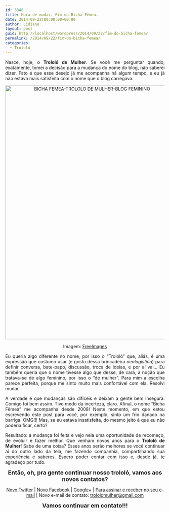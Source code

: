 ```yaml
---
id: 3348
title: Hora de mudar. Fim do Bicha Fêmea.
date: 2014-09-22T00:00:00+00:00
author: Lidiane
layout: post
guid: http://localhost/wordpress/2014/09/22/fim-do-bicha-femea/
permalink: /2014/09/22/fim-do-bicha-femea/
categories:
  - Trololó
---
```

<p align="justify">
  Nasce, hoje, o <strong>Trololó de Mulher</strong>. Se você me perguntar quando, exatamente, tomei a decisão para a mudança do nome do blog, não saberei dizer. Fato é que esse desejo já me acompanha há algum tempo, e eu já não estava mais satisfeita com o nome que o blog carregava.
</p>

<p align="center">
  <a href="http://www.trololodemulher.com.br/blog/wp-content/uploads/2014/09/BICHA-FEMEA-TROLOLO-DE-MULHER-BLOG-FEMININO.jpg"><img class="alignnone size-full wp-image-10431" src="http://www.trololodemulher.com.br/blog/wp-content/uploads/2014/09/BICHA-FEMEA-TROLOLO-DE-MULHER-BLOG-FEMININO.jpg" alt="BICHA FEMEA-TROLOLO DE MULHER-BLOG FEMININO" width="533" height="800" /></a>
</p>

<p align="center">
  Imagem: <a href="http://www.freeimages.com/" target="_blank">FreeImages</a>
</p>

<p align="justify">
  Eu queria algo diferente no nome, por isso o “Trololó” que, aliás, é uma expressão que costumo usar (e gosto dessa brincadeira <em>neologística</em>) para definir conversa, bate-papo, discussão, troca de ideias, e por aí vai… Eu também queria que o nome tivesse algo que desse, de cara, a noção que tratava-se de algo feminino, por isso o “de mulher”. Para mim a escolha parece perfeita, porque me sinto muito mais confortável com ela. Resolvi mudar.
</p>

<p align="justify">
  A verdade é que mudanças são difíceis e deixam a gente bem insegura. Comigo foi bem assim. Tive medo da incerteza, claro. Afinal, o nome “Bicha Fêmea” me acompanha desde 2008! Neste momento, em que estou escrevendo este post para você, por exemplo, sinto um frio danado na barriga. OMG!!! Mas, se eu estava insatisfeita, do mesmo jeito é que eu não poderia ficar, certo?
</p>

<p align="justify">
  Resultado: a mudança foi feita e vejo nela uma oportunidade de recomeço, de evoluir e fazer melhor. Que venham novos anos para o <strong>Trololó de Mulher</strong>! Sabe de uma coisa? Esses anos serão melhores se você continuar aí do outro lado da tela, me fazendo companhia, compartilhando sua experiência e saberes. Espero poder contar com isso e, desde já, te agradeço por tudo.
</p>

<p align="center">
  <strong><span style="font-size: large;">Então, oh, pra gente continuar nosso trololó, vamos aos novos contatos?</span></strong>
</p>

<p style="text-align: center;" align="justify">
  <a href="https://twitter.com/TrololodeMulher" target="_blank">Novo Twitter</a> | <a href="https://www.facebook.com/TrololoMulher" target="_blank">Novo Facebook</a> | <a href="https://plus.google.com/+LidianeVasconcelosTMDC/posts" target="_blank">Google+</a> | <a href="http://feedburner.google.com/fb/a/mailverify?uri=blogbichafemea&loc=pt_BR" target="_blank">Para assinar e receber no seu e-mail</a> | Novo e-mail de contato: <a href="mailto:trololomulher@gmail.com">trololomulher@gmail.com</a>
</p>

<p align="center">
  <strong><span style="font-size: large;">Vamos continuar em contato!!!</span></strong>
</p>